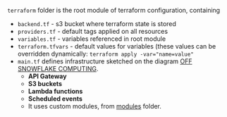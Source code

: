 `terraform` folder is the root module of terraform configuration, containing

- `backend.tf` - s3 bucket where terraform state is stored 
- `providers.tf` - default tags applied on all resources
- `variables.tf` -  variables referenced in root module
- `terraform.tfvars` - default values for variables (these values can be overridden dynamically: 
  ```terraform apply -var="name=value"```
- `main.tf` defines infrastructure sketched on the diagram [OFF SNOWFLAKE COMPUTING](../README.md).
   - **API Gateway**
   - **S3 buckets**
   - **Lambda functions**
   - **Scheduled events**
   - It uses custom modules, from [modules](./modules) folder.